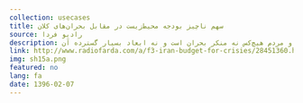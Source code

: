 ```yaml
---
collection: usecases
title: سهم ناچیز بودجه محیط‌زیست در مقابل بحران‌های کلان
source: رادیو فردا 
description: بحران‌های محیط‌‌زیستی در ایران به آستانه‌ دردناکی رسیده است. در وصف این موقعیت، توجه به همین نکته کافی‌ است که از میان مقامات و مردم هیچ‌کس نه منکر بحران است و نه ابعاد بسیار گسترده آن.
link: http://www.radiofarda.com/a/f3-iran-budget-for-crisies/28451360.html
img: sh15a.png
featured: no
lang: fa
date: 1396-02-07
---
```

